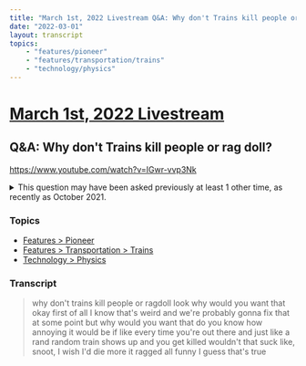 ```yaml
---
title: "March 1st, 2022 Livestream Q&A: Why don't Trains kill people or rag doll?"
date: "2022-03-01"
layout: transcript
topics:
    - "features/pioneer"
    - "features/transportation/trains"
    - "technology/physics"
---
```

# [March 1st, 2022 Livestream](../2022-03-01.md)
## Q&A: Why don't Trains kill people or rag doll?
https://www.youtube.com/watch?v=IGwr-vvp3Nk
<details>
<summary>This question may have been asked previously at least 1 other time, as recently as October 2021.</summary>

* [October 12th, 2021 Livestream Q&A: What about Trains running over Players?](./yt-6dXZLCMVuqY.md) [https://www.youtube.com/watch?v=6dXZLCMVuqY](https://www.youtube.com/watch?v=6dXZLCMVuqY)
</details>


### Topics
* [Features > Pioneer](../topics/features/pioneer.md)
* [Features > Transportation > Trains](../topics/features/transportation/trains.md)
* [Technology > Physics](../topics/technology/physics.md)

### Transcript

> why don't trains kill people or ragdoll look why would you want that okay first of all I know that's weird and we're probably gonna fix that at some point but why would you want that do you know how annoying it would be if like every time you're out there and just like a rand random train shows up and you get killed wouldn't that suck like, snoot, I wish I'd die more it ragged all funny I guess that's true
